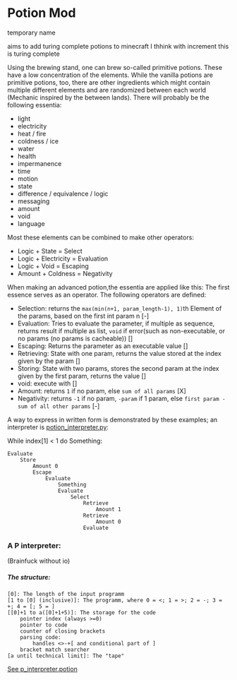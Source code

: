 # Potion Mod
temporary name

aims to add turing complete potions to minecraft
I thhink with increment this is turing complete

Using the brewing stand, one can brew so-called primitive potions.
These have a low concentration of the elements.
While the vanilla potions are primitive potions, too,
there are other ingredients which might contain multiple different elements and are randomized between each world
(Mechanic inspired by the between lands).
There will probably be the following essentia:
 - light
 - electricity
 - heat / fire
 - coldness / ice
 - water
 - health
 - impermanence
 - time
 - motion
 - state
 - difference / equivalence / logic
 - messaging
 - amount
 - void
 - language

Most these elements can be combined to make other operators:
 - Logic + State = Select
 - Logic + Electricity = Evaluation
 - Logic + Void = Escaping
 - Amount + Coldness = Negativity

When making an advanced potion,the essentia are applied like this:
The first essence serves as an operator. The following operators are defined:
 - Selection: returns the `max(min(n+1, param_length-1), 1)`th Element of the params, based on the first int param n [-]
 - Evaluation: Tries to evaluate the parameter, if multiple as sequence, returns result if multiple as list, `void` if error(such as non-executable, or no params (no params is cacheable)) []
 - Escaping: Returns the parameter as an executable value []
 - Retrieving: State with one param, returns the value stored at the index given by the param []
 - Storing: State with two params, stores the second param at the index given by the first param, returns the value []
 - void: execute with []
 - Amount: returns `1` if no param, else `sum of all params` [X]
 - Negativity: returns `-1` if no param, `-param` if 1 param, else `first param - sum of all other params` [-]

A way to express in written form is demonstrated by these examples; an interpreter is [potion_interpreter.py](src/potion_interpreter.py):

While index[1] < 1 do Something:
```
Evaluate
    Store
        Amount 0
        Escape
            Evaluate
                Something
                Evaluate
                    Select
                        Retrieve
                            Amount 1
                        Retrieve
                            Amount 0
                        Evaluate
```
### A P interpreter:
(Brainfuck without io)

##### The structure:
```
[0]: The length of the input programm
[1 to [0] (inclusive)]: The programm, where 0 = <; 1 = >; 2 = -; 3 = +; 4 = [; 5 = ]
[[0]+1 to a([0]+1+5)]: The storage for the code
    pointer index (always >=0)
    pointer to code
    counter of closing brackets
    parsing code:
        handles <>-+[ and conditional part of ]
    bracket match searcher
[a until technical limit]: The "tape"
```
[See p_interpreter.potion](src/p_interpreter.potion)
